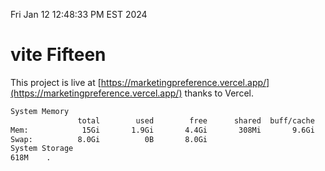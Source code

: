 Fri Jan 12 12:48:33 PM EST 2024

# vite Fifteen


This project is live at [https://marketingpreference.vercel.app/](https://marketingpreference.vercel.app/) thanks to Vercel.

```bash
System Memory
               total        used        free      shared  buff/cache   available
Mem:            15Gi       1.9Gi       4.4Gi       308Mi       9.6Gi        13Gi
Swap:          8.0Gi          0B       8.0Gi
System Storage
618M	.
```
```bash
